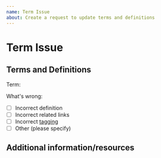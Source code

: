 ```yaml
---
name: Term Issue
about: Create a request to update terms and definitions
---
```


# Term Issue

## Terms and Definitions

Term:

<!-- (REQUIRED) Term name -->

What's wrong:

- [ ] Incorrect definition
- [ ] Incorrect related links
- [ ] Incorrect [tagging](https://github.com/magento/glossary/wiki/Glossary-Template#tag-reference)
- [ ] Other (please specify)

<!-- (REQUIRED) More information, definition, links, tags, etc. -->

## Additional information/resources

<!-- (OPTIONAL) Any information you already know or other online resources that cover this topic. -->

<!--
Thank you for taking the time to report this issue!
GitHub Issues should only be created for problems/topics related to this project's codebase.

Before submitting this issue, please make sure you are complying with our Code of Conduct:
https://github.com/magento/devdocs/blob/develop/.github/CODE_OF_CONDUCT.md

Issues that do not comply with our Code of Conduct or do not contain enough information may be closed at the maintainers' discretion.

Feel free to remove this section before creating this issue.
-->
